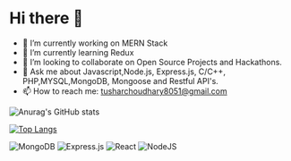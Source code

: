 # Hi there 👋
 
- 🔭 I’m currently working on MERN Stack
- 🌱 I’m currently learning Redux
- 👯 I’m looking to collaborate on Open Source Projects and Hackathons.
- 💬 Ask me about Javascript,Node.js, Express.js, C/C++, PHP,MYSQL,MongoDB, Mongoose and Restful API's.
- 📫 How to reach me: tusharchoudhary8051@gmail.com

![Anurag's GitHub stats](https://github-readme-stats.vercel.app/api?username=tush16&show_icons=true&theme=dark)

[![Top Langs](https://github-readme-stats.vercel.app/api/top-langs/?username=tush16&layout=compact)](https://github.com/anuraghazra/github-readme-stats)

![MongoDB](https://img.shields.io/badge/MongoDB-%234ea94b.svg?style=for-the-badge&logo=mongodb&logoColor=white)
![Express.js](https://img.shields.io/badge/express.js-%23404d59.svg?style=for-the-badge&logo=express&logoColor=%2361DAFB)
![React](https://img.shields.io/badge/react-%2320232a.svg?style=for-the-badge&logo=react&logoColor=%2361DAFB)
![NodeJS](https://img.shields.io/badge/node.js-6DA55F?style=for-the-badge&logo=node.js&logoColor=white)
